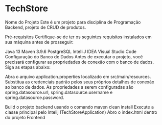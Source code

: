 # TechStore

Nome do Projeto
Este é um projeto para disciplina de Programação Backend, projeto de CRUD de produtos.

Pré-requisitos
Certifique-se de ter os seguintes requisitos instalados em sua máquina antes de prosseguir:

Java 13
Maven 3.9.6
PostgreSQL
IntelliJ IDEA
Visual Studio Code
Configuração do Banco de Dados
Antes de executar o projeto, você precisará configurar as propriedades de conexão com o banco de dados. Siga as etapas abaixo:

Abra o arquivo application.properties localizado em src/main/resources.
Substitua as credenciais padrão pelos seus próprios detalhes de conexão ao banco de dados. As propriedades a serem configuradas são spring.datasource.url, spring.datasource.username e spring.datasource.password.

Build o projeto backend usando o comando maven clean install
Execute a classe principal pelo Intelij (TechStoreApplication)
Abro o index.html dentro do projeto Frontend
